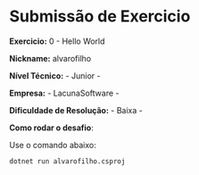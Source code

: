 ﻿# Submissão de Exercicio

**Exercicio:** 0 - Hello World

**Nickname:** alvarofilho

**Nível Técnico:** - Junior -

**Empresa:** - LacunaSoftware -

**Dificuldade de Resolução:** - Baixa -

**Como rodar o desafio**: 

Use o comando abaixo: 
```bash
dotnet run alvarofilho.csproj
```